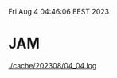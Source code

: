 Fri Aug  4 04:46:06 EEST 2023
# JAM
<a href='./cache/202308/04_04.log'>./cache/202308/04_04.log</a>
